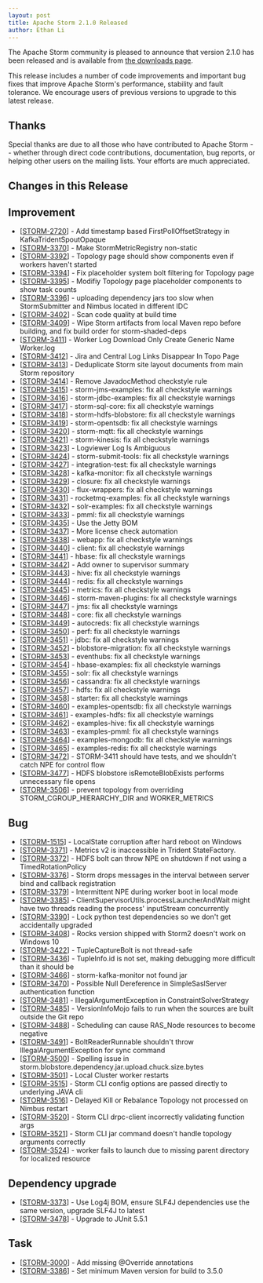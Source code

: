 ```yaml
---
layout: post
title: Apache Storm 2.1.0 Released
author: Ethan Li
---
```


The Apache Storm community is pleased to announce that version 2.1.0 has been released and is available from [the downloads page](/downloads.html).

This release includes a number of code improvements and important bug fixes that improve Apache Storm's performance, stability and fault tolerance. We encourage users of previous versions to upgrade to this latest release.


Thanks
------
Special thanks are due to all those who have contributed to Apache Storm -- whether through direct code contributions, documentation, bug reports, or helping other users on the mailing lists. Your efforts are much appreciated.


Changes in this Release
---------
<h2>Improvement</h2>
<ul>
<li>[<a href="https://issues.apache.org/jira/browse/STORM-2720">STORM-2720</a>] - Add timestamp based FirstPollOffsetStrategy in KafkaTridentSpoutOpaque</li>
<li>[<a href="https://issues.apache.org/jira/browse/STORM-3370">STORM-3370</a>] - Make StormMetricRegistry non-static</li>
<li>[<a href="https://issues.apache.org/jira/browse/STORM-3392">STORM-3392</a>] - Topology page should show components even if workers haven't started</li>
<li>[<a href="https://issues.apache.org/jira/browse/STORM-3394">STORM-3394</a>] - Fix placeholder system bolt filtering for Topology page</li>
<li>[<a href="https://issues.apache.org/jira/browse/STORM-3395">STORM-3395</a>] - Modifiy Topology page placeholder components to show task counts</li>
<li>[<a href="https://issues.apache.org/jira/browse/STORM-3396">STORM-3396</a>] - uploading dependency jars too slow when StormSubmitter and Nimbus located in different IDC</li>
<li>[<a href="https://issues.apache.org/jira/browse/STORM-3402">STORM-3402</a>] - Scan code quality at build time</li>
<li>[<a href="https://issues.apache.org/jira/browse/STORM-3409">STORM-3409</a>] - Wipe Storm artifacts from local Maven repo before building, and fix build order for storm-shaded-deps</li>
<li>[<a href="https://issues.apache.org/jira/browse/STORM-3411">STORM-3411</a>] - Worker Log Download Only Create Generic Name Worker.log</li>
<li>[<a href="https://issues.apache.org/jira/browse/STORM-3412">STORM-3412</a>] - Jira and Central Log Links Disappear In Topo Page</li>
<li>[<a href="https://issues.apache.org/jira/browse/STORM-3413">STORM-3413</a>] - Deduplicate Storm site layout documents from main Storm repository</li>
<li>[<a href="https://issues.apache.org/jira/browse/STORM-3414">STORM-3414</a>] - Remove JavadocMethod checkstyle rule</li>
<li>[<a href="https://issues.apache.org/jira/browse/STORM-3415">STORM-3415</a>] - storm-jms-examples: fix all checkstyle warnings</li>
<li>[<a href="https://issues.apache.org/jira/browse/STORM-3416">STORM-3416</a>] - storm-jdbc-examples: fix all checkstyle warnings</li>
<li>[<a href="https://issues.apache.org/jira/browse/STORM-3417">STORM-3417</a>] - storm-sql-core: fix all checkstyle warnings</li>
<li>[<a href="https://issues.apache.org/jira/browse/STORM-3418">STORM-3418</a>] - storm-hdfs-blobstore: fix all checkstyle warnings</li>
<li>[<a href="https://issues.apache.org/jira/browse/STORM-3419">STORM-3419</a>] - storm-opentsdb: fix all checkstyle warnings</li>
<li>[<a href="https://issues.apache.org/jira/browse/STORM-3420">STORM-3420</a>] - storm-mqtt: fix all checkstyle warnings</li>
<li>[<a href="https://issues.apache.org/jira/browse/STORM-3421">STORM-3421</a>] - storm-kinesis: fix all checkstyle warnings</li>
<li>[<a href="https://issues.apache.org/jira/browse/STORM-3423">STORM-3423</a>] - Logviewer Log Is Ambiguous</li>
<li>[<a href="https://issues.apache.org/jira/browse/STORM-3424">STORM-3424</a>] - storm-submit-tools: fix all checkstyle warnings</li>
<li>[<a href="https://issues.apache.org/jira/browse/STORM-3427">STORM-3427</a>] - integration-test: fix all checkstyle warnings</li>
<li>[<a href="https://issues.apache.org/jira/browse/STORM-3428">STORM-3428</a>] - kafka-monitor: fix all checkstyle warnings</li>
<li>[<a href="https://issues.apache.org/jira/browse/STORM-3429">STORM-3429</a>] - closure: fix all checkstyle warnings</li>
<li>[<a href="https://issues.apache.org/jira/browse/STORM-3430">STORM-3430</a>] - flux-wrappers: fix all checkstyle warnings</li>
<li>[<a href="https://issues.apache.org/jira/browse/STORM-3431">STORM-3431</a>] - rocketmq-examples: fix all checkstyle warnings</li>
<li>[<a href="https://issues.apache.org/jira/browse/STORM-3432">STORM-3432</a>] - solr-examples: fix all checkstyle warnings</li>
<li>[<a href="https://issues.apache.org/jira/browse/STORM-3433">STORM-3433</a>] - pmml: fix all checkstyle warnings</li>
<li>[<a href="https://issues.apache.org/jira/browse/STORM-3435">STORM-3435</a>] - Use the Jetty BOM</li>
<li>[<a href="https://issues.apache.org/jira/browse/STORM-3437">STORM-3437</a>] - More license check automation</li>
<li>[<a href="https://issues.apache.org/jira/browse/STORM-3438">STORM-3438</a>] - webapp: fix all checkstyle warnings</li>
<li>[<a href="https://issues.apache.org/jira/browse/STORM-3440">STORM-3440</a>] - client: fix all checkstyle warnings</li>
<li>[<a href="https://issues.apache.org/jira/browse/STORM-3441">STORM-3441</a>] - hbase: fix all checkstyle warnings</li>
<li>[<a href="https://issues.apache.org/jira/browse/STORM-3442">STORM-3442</a>] - Add owner to supervisor summary</li>
<li>[<a href="https://issues.apache.org/jira/browse/STORM-3443">STORM-3443</a>] - hive: fix all checkstyle warnings</li>
<li>[<a href="https://issues.apache.org/jira/browse/STORM-3444">STORM-3444</a>] - redis: fix all checkstyle warnings</li>
<li>[<a href="https://issues.apache.org/jira/browse/STORM-3445">STORM-3445</a>] - metrics: fix all checkstyle warnings</li>
<li>[<a href="https://issues.apache.org/jira/browse/STORM-3446">STORM-3446</a>] - storm-maven-plugins: fix all checkstyle warnings</li>
<li>[<a href="https://issues.apache.org/jira/browse/STORM-3447">STORM-3447</a>] - jms: fix all checkstyle warnings</li>
<li>[<a href="https://issues.apache.org/jira/browse/STORM-3448">STORM-3448</a>] - core: fix all checkstyle warnings</li>
<li>[<a href="https://issues.apache.org/jira/browse/STORM-3449">STORM-3449</a>] - autocreds: fix all checkstyle warnings</li>
<li>[<a href="https://issues.apache.org/jira/browse/STORM-3450">STORM-3450</a>] - perf: fix all checkstyle warnings</li>
<li>[<a href="https://issues.apache.org/jira/browse/STORM-3451">STORM-3451</a>] - jdbc: fix all checkstyle warnings</li>
<li>[<a href="https://issues.apache.org/jira/browse/STORM-3452">STORM-3452</a>] - blobstore-migration: fix all checkstyle warnings</li>
<li>[<a href="https://issues.apache.org/jira/browse/STORM-3453">STORM-3453</a>] - eventhubs: fix all checkstyle warnings</li>
<li>[<a href="https://issues.apache.org/jira/browse/STORM-3454">STORM-3454</a>] - hbase-examples: fix all checkstyle warnings</li>
<li>[<a href="https://issues.apache.org/jira/browse/STORM-3455">STORM-3455</a>] - solr: fix all checkstyle warnings</li>
<li>[<a href="https://issues.apache.org/jira/browse/STORM-3456">STORM-3456</a>] - cassandra: fix all checkstyle warnings</li>
<li>[<a href="https://issues.apache.org/jira/browse/STORM-3457">STORM-3457</a>] - hdfs: fix all checkstyle warnings</li>
<li>[<a href="https://issues.apache.org/jira/browse/STORM-3458">STORM-3458</a>] - starter: fix all checkstyle warnings</li>
<li>[<a href="https://issues.apache.org/jira/browse/STORM-3460">STORM-3460</a>] - examples-opentsdb: fix all checkstyle warnings</li>
<li>[<a href="https://issues.apache.org/jira/browse/STORM-3461">STORM-3461</a>] - examples-hdfs: fix all checkstyle warnings</li>
<li>[<a href="https://issues.apache.org/jira/browse/STORM-3462">STORM-3462</a>] - examples-hive: fix all checkstyle warnings</li>
<li>[<a href="https://issues.apache.org/jira/browse/STORM-3463">STORM-3463</a>] - examples-pmml: fix all checkstyle warnings</li>
<li>[<a href="https://issues.apache.org/jira/browse/STORM-3464">STORM-3464</a>] - examples-mongodb: fix all checkstyle warnings</li>
<li>[<a href="https://issues.apache.org/jira/browse/STORM-3465">STORM-3465</a>] - examples-redis: fix all checkstyle warnings</li>
<li>[<a href="https://issues.apache.org/jira/browse/STORM-3472">STORM-3472</a>] - STORM-3411 should have tests, and we shouldn't catch NPE for control flow</li>
<li>[<a href="https://issues.apache.org/jira/browse/STORM-3477">STORM-3477</a>] - HDFS blobstore isRemoteBlobExists performs unnecessary file opens</li>
<li>[<a href="https://issues.apache.org/jira/browse/STORM-3506">STORM-3506</a>] - prevent topology from overriding STORM_CGROUP_HIERARCHY_DIR and WORKER_METRICS</li>
</ul>
<h2>Bug</h2>
<ul>
<li>[<a href="https://issues.apache.org/jira/browse/STORM-1515">STORM-1515</a>] - LocalState corruption after hard reboot on Windows</li>
<li>[<a href="https://issues.apache.org/jira/browse/STORM-3371">STORM-3371</a>] - Metrics v2 is inaccessible in Trident StateFactory. </li>
<li>[<a href="https://issues.apache.org/jira/browse/STORM-3372">STORM-3372</a>] - HDFS bolt can throw NPE on shutdown if not using a TimedRotationPolicy</li>
<li>[<a href="https://issues.apache.org/jira/browse/STORM-3376">STORM-3376</a>] - Storm drops messages in the interval between server bind and callback registration</li>
<li>[<a href="https://issues.apache.org/jira/browse/STORM-3379">STORM-3379</a>] - Intermittent NPE during worker boot in local mode</li>
<li>[<a href="https://issues.apache.org/jira/browse/STORM-3385">STORM-3385</a>] - ClientSupervisorUtils.processLauncherAndWait might have two threads reading the process' inputStream concurrently</li>
<li>[<a href="https://issues.apache.org/jira/browse/STORM-3390">STORM-3390</a>] - Lock python test dependencies so we don't get accidentally upgraded</li>
<li>[<a href="https://issues.apache.org/jira/browse/STORM-3408">STORM-3408</a>] - Rocks version shipped with Storm2 doesn't work on Windows 10</li>
<li>[<a href="https://issues.apache.org/jira/browse/STORM-3422">STORM-3422</a>] - TupleCaptureBolt is not thread-safe</li>
<li>[<a href="https://issues.apache.org/jira/browse/STORM-3436">STORM-3436</a>] - TupleInfo.id is not set, making debugging more difficult than it should be</li>
<li>[<a href="https://issues.apache.org/jira/browse/STORM-3466">STORM-3466</a>] - storm-kafka-monitor not found jar</li>
<li>[<a href="https://issues.apache.org/jira/browse/STORM-3470">STORM-3470</a>] - Possible Null Dereference in SimpleSaslServer authentication function</li>
<li>[<a href="https://issues.apache.org/jira/browse/STORM-3481">STORM-3481</a>] - IllegalArgumentException in ConstraintSolverStrategy</li>
<li>[<a href="https://issues.apache.org/jira/browse/STORM-3485">STORM-3485</a>] - VersionInfoMojo fails to run when the sources are built outside the Git repo</li>
<li>[<a href="https://issues.apache.org/jira/browse/STORM-3488">STORM-3488</a>] - Scheduling can cause RAS_Node resources to become negative</li>
<li>[<a href="https://issues.apache.org/jira/browse/STORM-3491">STORM-3491</a>] - BoltReaderRunnable shouldn't throw IllegalArgumentException for sync command</li>
<li>[<a href="https://issues.apache.org/jira/browse/STORM-3500">STORM-3500</a>] - Spelling issue in storm.blobstore.dependency.jar.upload.chuck.size.bytes</li>
<li>[<a href="https://issues.apache.org/jira/browse/STORM-3501">STORM-3501</a>] - Local Cluster worker restarts</li>
<li>[<a href="https://issues.apache.org/jira/browse/STORM-3515">STORM-3515</a>] - Storm CLI config options are passed directly to underlying JAVA cli</li>
<li>[<a href="https://issues.apache.org/jira/browse/STORM-3516">STORM-3516</a>] - Delayed Kill or Rebalance Topology not processed on Nimbus restart</li>
<li>[<a href="https://issues.apache.org/jira/browse/STORM-3520">STORM-3520</a>] - Storm CLI drpc-client incorrectly validating function args</li>
<li>[<a href="https://issues.apache.org/jira/browse/STORM-3521">STORM-3521</a>] - Storm CLI jar command doesn't handle topology arguments correctly</li>
<li>[<a href="https://issues.apache.org/jira/browse/STORM-3524">STORM-3524</a>] - worker fails to launch due to missing parent directory for localized resource</li>
</ul>
<h2>Dependency upgrade</h2>
<ul>
<li>[<a href="https://issues.apache.org/jira/browse/STORM-3373">STORM-3373</a>] - Use Log4j BOM, ensure SLF4J dependencies use the same version, upgrade SLF4J to latest</li>
<li>[<a href="https://issues.apache.org/jira/browse/STORM-3478">STORM-3478</a>] - Upgrade to JUnit 5.5.1</li>
</ul>
<h2>Task</h2>
<ul>
<li>[<a href="https://issues.apache.org/jira/browse/STORM-3000">STORM-3000</a>] - Add missing @Override annotations</li>
<li>[<a href="https://issues.apache.org/jira/browse/STORM-3386">STORM-3386</a>] - Set minimum Maven version for build to 3.5.0</li>
</ul>
